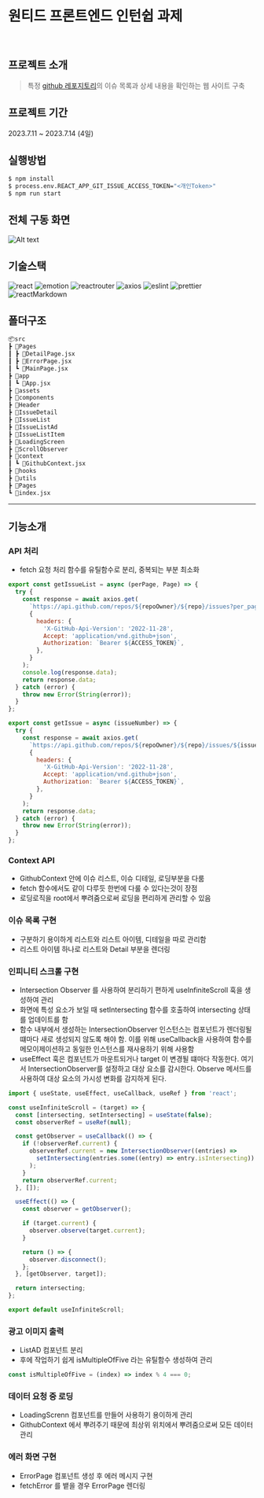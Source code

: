 # 원티드 프론트엔드 인턴쉽 과제

<br/>

## 프로젝트 소개

> 특정 [github 레포지토리](https://github.com/facebook/react/issues?q=is%3Aissue+is%3Aopen+sort%3Acomments-desc)의 이슈 목록과 상세 내용을 확인하는 웹 사이트 구축

## 프로젝트 기간

2023.7.11 ~ 2023.7.14 (4일)

## 실행방법

```bash
$ npm install
$ process.env.REACT_APP_GIT_ISSUE_ACCESS_TOKEN="<개인Token>"
$ npm run start
```

## 전체 구동 화면

![Alt text](preonboarding-3.gif)

## 기술스택

![react](https://img.shields.io/badge/react-18.2.0-61DAFB?logo=react)
![emotion](https://img.shields.io/badge/emotion-11.11.1-F43059?logo=emotion)
![reactrouter](https://img.shields.io/badge/react--router--dom-6.14.1-CA4245?logo=reactrouter)
![axios](https://img.shields.io/badge/axios-1.4.0-5A29E4?logo=axios)
![eslint](https://img.shields.io/badge/eslint-8.44.0-A100FF?logo=eslint)
![prettier](https://img.shields.io/badge/prettier-3.0.0-F7B93E?logo=prettier)
![reactMarkdown](https://img.shields.io/badge/react--markdown-8.0.6-00A98F?logo=reactMarkdown)

## 폴더구조
```bash
📦src
┣ 📂Pages
┃ ┣ 📜DetailPage.jsx
┃ ┣ 📜ErrorPage.jsx
┃ ┗ 📜MainPage.jsx
┣ 📂app
┃ ┗ 📜App.jsx
┣ 📂assets
┣ 📂components
┣ 📂Header
┣ 📂IssueDetail
┣ 📂IssueList
┣ 📂IssueListAd
┣ 📂IssueListItem
┣ 📂LoadingScreen
┣ 📂ScrollObserver
┣ 📂context
┃ ┗ 📜GithubContext.jsx
┣ 📂hooks
┣ 📂utils
┣ 📂Pages
┗ 📜index.jsx
```

---

## 기능소개

### API 처리

- fetch 요청 처리 함수를 유틸함수로 분리, 중복되는 부분 최소화

```js
export const getIssueList = async (perPage, Page) => {
  try {
    const response = await axios.get(
      `https://api.github.com/repos/${repoOwner}/${repo}/issues?per_page=${perPage}&page=${Page}&sort=comments`, // per_page = Query parameters
      {
        headers: {
          'X-GitHub-Api-Version': '2022-11-28',
          Accept: 'application/vnd.github+json',
          Authorization: `Bearer ${ACCESS_TOKEN}`,
        },
      }
    );
    console.log(response.data);
    return response.data;
  } catch (error) {
    throw new Error(String(error));
  }
};

export const getIssue = async (issueNumber) => {
  try {
    const response = await axios.get(
      `https://api.github.com/repos/${repoOwner}/${repo}/issues/${issueNumber}`,
      {
        headers: {
          'X-GitHub-Api-Version': '2022-11-28',
          Accept: 'application/vnd.github+json',
          Authorization: `Bearer ${ACCESS_TOKEN}`,
        },
      }
    );
    return response.data;
  } catch (error) {
    throw new Error(String(error));
  }
};
```

### Context API

- GithubContext 안에 이슈 리스트, 이슈 디테일, 로딩부분을 다룸
- fetch 함수에서도 같이 다루듯 한번에 다룰 수 있다는것이 장점
- 로딩로직을 root에서 뿌려줌으로써 로딩을 편리하게 관리할 수 있음

### 이슈 목록 구현

- 구분하기 용이하게 리스트와 리스트 아이템, 디테일을 따로 관리함
- 리스트 아이템 하나로 리스트와 Detail 부분을 렌더링

### 인피니티 스크롤 구현

- Intersection Observer 를 사용하여 분리하기 편하게 useInfiniteScroll 훅을 생성하여 관리
- 화면에 특성 요소가 보일 때 setIntersecting 함수를 호출하여 intersecting 상태를 업데이트를 함
- 함수 내부에서 생성하는 IntersectionObserver 인스턴스는 컴포넌트가 렌더링될 떄마다 새로 생성되지 않도록 해야 함. 이를 위해 useCallback을 사용하여 함수를 메모이제이션하고 동일한 인스턴스를 재사용하기 위해 사용함
- useEffect 훅은 컴포넌트가 마운트되거나 target 이 변경될 떄마다 작동한다. 여기서 IntersectionObserver를 설정하고 대상 요소를 감시한다. Observe 메서드를 사용하여 대상 요소의 가시성 변화를 감지하게 된다.

```js
import { useState, useEffect, useCallback, useRef } from 'react';

const useInfiniteScroll = (target) => {
  const [intersecting, setIntersecting] = useState(false);
  const observerRef = useRef(null);

  const getObserver = useCallback(() => {
    if (!observerRef.current) {
      observerRef.current = new IntersectionObserver((entries) =>
        setIntersecting(entries.some((entry) => entry.isIntersecting))
      );
    }
    return observerRef.current;
  }, []);

  useEffect(() => {
    const observer = getObserver();

    if (target.current) {
      observer.observe(target.current);
    }

    return () => {
      observer.disconnect();
    };
  }, [getObserver, target]);

  return intersecting;
};

export default useInfiniteScroll;
```

### 광고 이미지 출력

- ListAD 컴포넌트 분리
- 후에 작업하기 쉽게 isMultipleOfFive 라는 유틸함수 생성하여 관리

```js
const isMultipleOfFive = (index) => index % 4 === 0;
```

### 데이터 요청 중 로딩

- LoadingScrenn 컴포넌트를 만들어 사용하기 용이하게 관리
- GithubContext 에서 뿌려주기 때문에 최상위 위치에서 뿌려줌으로써 모든 데이터 관리

### 에러 화면 구현

- ErrorPage 컴포넌트 생성 후 에러 메시지 구현
- fetchError 를 뱉을 경우 ErrorPage 렌더링
